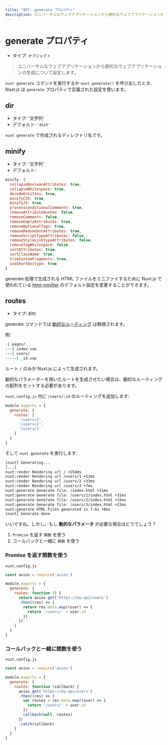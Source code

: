 ```yaml
---
title: "API: generate プロパティ"
description: ユニバーサルなウェブアプリケーションから静的なウェブアプリケーションの生成について設定します。
---
```


<!-- title: "API: The generate Property" -->
<!-- description: Configure the generation of your universal web application to a static web application. -->

<!-- # The generate Property -->

# generate プロパティ

<!-- - Type: `Object` -->

- タイプ: `オブジェクト`

<!-- \> Configure the generation of your universal web application to a static web application. -->

> ユニバーサルなウェブアプリケーションから静的なウェブアプリケーションの生成について設定します。

<!-- When launching `nuxt generate` or calling `nuxt.generate()`, nuxt.js will use the configuration defined in the `generate` property. -->

`nuxt generate` コマンドを実行するか `nuxt.generate()` を呼び出したとき、Nuxt.js は `generete` プロパティで定義された設定を使います。

## dir

<!-- - Type: 'String' -->
<!-- - Default: `'dist'` -->

- タイプ: '文字列'
- デフォルト: `'dist'`

<!-- Directory name created by `nuxt generate`. -->

`nuxt generate` で作成されるディレクトリ名です。

## minify

<!-- - Type: `Object` -->
<!-- - Default: -->

- タイプ: '文字列'
- デフォルト:

```js
minify: {
  collapseBooleanAttributes: true,
  collapseWhitespace: true,
  decodeEntities: true,
  minifyCSS: true,
  minifyJS: true,
  processConditionalComments: true,
  removeAttributeQuotes: false,
  removeComments: false,
  removeEmptyAttributes: true,
  removeOptionalTags: true,
  removeRedundantAttributes: true,
  removeScriptTypeAttributes: false,
  removeStyleLinkTypeAttributes: false,
  removeTagWhitespace: false,
  sortAttributes: true,
  sortClassName: true,
  trimCustomFragments: true,
  useShortDoctype: true
}
```

<!-- You can change the default configuration of [html-minifier](https://github.com/kangax/html-minifier) used by nuxt.js to minify html files created during generate process. -->

generate 処理で生成される HTML ファイルをミニファイするために Nuxt.js で使われている [html-minifier](https://github.com/kangax/html-minifier) のデフォルト設定を変更することができます。

## routes

<!-- - Type: `Array` -->

- タイプ: `配列`

<!-- [Dynamic routes](/guide/routing#dynamic-routes) are ignored by the generate command. -->

generate コマンドでは [動的なルーティング](/guide/routing#動的なルーティング) は無視されます。

<!-- Example: -->

例:

```bash
-| pages/
---| index.vue
---| users/
-----| _id.vue
```

<!-- Only the route `/` will be generated by nuxt.js. -->

ルート `/` のみが Nuxt.js によって生成されます。

<!-- If you want nuxt.js to generate routes with dynamic params, you need to set an array of dynamic routes. -->

動的なパラメーターを用いたルートを生成させたい場合は、動的なルーティングの配列をセットする必要があります。

<!-- We add the mapping for `/users/:id` in `nuxt.config.js`: -->

<!-- We add routes for `/users/:id` in `nuxt.config.js`: -->

`nuxt.config.js` 内に `/users/:id` のルーティングを追加します:

```js
module.exports = {
  generate: {
    routes: [
      '/users/1',
      '/users/2',
      '/users/3'
    ]
  }
}
```

<!-- Then when we launch `nuxt generate`: -->

そして `nuxt generate` を実行します:

```bash
[nuxt] Generating...
[...]
nuxt:render Rendering url / +154ms
nuxt:render Rendering url /users/1 +12ms
nuxt:render Rendering url /users/2 +33ms
nuxt:render Rendering url /users/3 +7ms
nuxt:generate Generate file: /index.html +21ms
nuxt:generate Generate file: /users/1/index.html +31ms
nuxt:generate Generate file: /users/2/index.html +15ms
nuxt:generate Generate file: /users/3/index.html +23ms
nuxt:generate HTML Files generated in 7.6s +6ms
[nuxt] Generate done
```

<!-- Great, but what if we have **dynamic params**? -->

いいですね。しかし、もし **動的なパラメータ** が必要な場合はどうでしょう？

<!-- 1. Use a `Function` which returns a `Promise` -->
<!-- 2. Use a `Function` with a callback(err, params) -->

1. `Promise` を返す `関数` を使う
2. コールバックと一緒に `関数` を使う

<!-- ### Function which returns a Promise -->

### Promise を返す関数を使う

`nuxt.config.js`

```js
const axios = require('axios')

module.exports = {
  generate: {
    routes: function () {
      return axios.get('https://my-api/users')
      .then((res) => {
        return res.data.map((user) => {
          return '/users/' + user.id
        })
      })      
    }
  }
}
```

<!-- ### Function with a callback -->

### コールバックと一緒に関数を使う

`nuxt.config.js`

```js
const axios = require('axios')

module.exports = {
  generate: {
    routes: function (callback) {
      axios.get('https://my-api/users')
      .then((res) => {
        var routes = res.data.map((user) => {
          return '/users/' + user.id
        })
        callback(null, routes)
      })
      .catch(callback)
    }
  }
}
```
